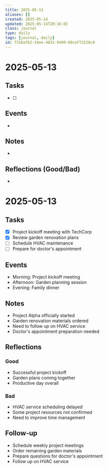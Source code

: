 ```yaml
---
title: 2025-05-13
aliases: []
created: 2025-05-14
updated: 2025-05-14T20:16:02
class: journal
type: daily
tags: [journal, daily]
id: f316afb2-19ee-4832-9490-60cef73228c0
---
```

# 2025-05-13

## Tasks
- [ ] 

## Events
- 

## Notes
- 

## Reflections (Good/Bad)
- 


# 2025-05-13

## Tasks
- [x] Project kickoff meeting with TechCorp
- [x] Review garden renovation plans
- [ ] Schedule HVAC maintenance
- [ ] Prepare for doctor's appointment

## Events
- Morning: Project kickoff meeting
- Afternoon: Garden planning session
- Evening: Family dinner

## Notes
- Project Alpha officially started
- Garden renovation materials ordered
- Need to follow up on HVAC service
- Doctor's appointment preparation needed

## Reflections
### Good
- Successful project kickoff
- Garden plans coming together
- Productive day overall

### Bad
- HVAC service scheduling delayed
- Some project resources not confirmed
- Need to improve time management

## Follow-up
- Schedule weekly project meetings
- Order remaining garden materials
- Prepare questions for doctor's appointment
- Follow up on HVAC service 